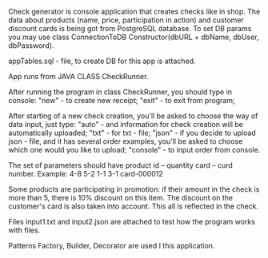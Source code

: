 Check generator is console application that creates checks like in shop.
The data about products (name, price, participation in action) and customer discount cards is being got from PostgreSQL database. 
To set DB params you may use class ConnectionToDB
Constructor(dbURL + dbName, dbUser, dbPassword).

appTables.sql - file, to create DB for this app is attached.

App runs from JAVA CLASS CheckRunner.

After running the program in class CheckRunner,
you should type in console:
"new" - to create new receipt;
"exit" - to exit from program;

After starting of a new check creation, you'll be
asked to choose the way of data input,
just type:
"auto" - and information for check creation will be
automatically uploaded;
"txt" - for txt - file;
"json" - if you decide to upload json - file, and it has
several order examples, you'll be asked to choose which one
would you like to upload;
"console" - to input order from console.

The set of parameters should have product id – quantity  card – curd number.
Example: 4-8 5-2 1-1 3-1 card-000012

Some products are participating in promotion: if their amount in the check is more than 5, there is 10% discount on this item. The discount on the customer's card is also taken into account. 
This all is reflected in the check.

Files input1.txt and input2.json are attached to test how the program works with files.

Patterns Factory, Builder, Decorator are used I this application.


